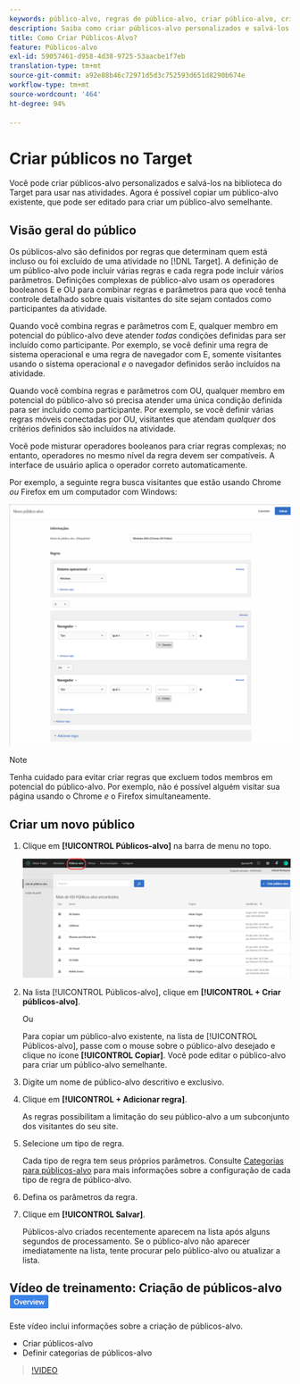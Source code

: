 ```yaml
---
keywords: público-alvo, regras de público-alvo, criar público-alvo, criação de público-alvo
description: Saiba como criar públicos-alvo personalizados e salvá-los na biblioteca de Adobe [!DNL Target] Públicos-alvo para usar em suas atividades.
title: Como Criar Públicos-Alvo?
feature: Públicos-alvo
exl-id: 59057461-d958-4d38-9725-53aacbe1f7eb
translation-type: tm+mt
source-git-commit: a92e88b46c72971d5d3c752593d651d8290b674e
workflow-type: tm+mt
source-wordcount: '464'
ht-degree: 94%

---
```


# Criar públicos no Target

Você pode criar públicos-alvo personalizados e salvá-los na biblioteca do Target para usar nas atividades. Agora é possível copiar um público-alvo existente, que pode ser editado para criar um público-alvo semelhante.

## Visão geral do público

Os públicos-alvo são definidos por regras que determinam quem está incluso ou foi excluído de uma atividade no [!DNL Target]. A definição de um público-alvo pode incluir várias regras e cada regra pode incluir vários parâmetros. Definições complexas de público-alvo usam os operadores booleanos E e OU para combinar regras e parâmetros para que você tenha controle detalhado sobre quais visitantes do site sejam contados como participantes da atividade.

Quando você combina regras e parâmetros com E, qualquer membro em potencial do público-alvo deve atender *todas* condições definidas para ser incluído como participante. Por exemplo, se você definir uma regra de sistema operacional e uma regra de navegador com E, somente visitantes usando o sistema operacional *e* o navegador definidos serão incluídos na atividade.

Quando você combina regras e parâmetros com OU, qualquer membro em potencial do público-alvo só precisa atender uma única condição definida para ser incluído como participante. Por exemplo, se você definir várias regras móveis conectadas por OU, visitantes que atendam *qualquer* dos critérios definidos são incluídos na atividade.

Você pode misturar operadores booleanos para criar regras complexas; no entanto, operadores no mesmo nível da regra devem ser compatíveis. A interface de usuário aplica o operador correto automaticamente.

Por exemplo, a seguinte regra busca visitantes que estão usando Chrome *ou* Firefox em um computador com Windows:

![Criar público-alvo](assets/audience_create.png)

>[!NOTE]
>
>Tenha cuidado para evitar criar regras que excluem todos membros em potencial do público-alvo. Por exemplo, não é possível alguém visitar sua página usando o Chrome *e* o Firefox simultaneamente.

## Criar um novo público

1. Clique em **[!UICONTROL Públicos-alvo]** na barra de menu no topo.

   ![](assets/audiences_list.png)

1. Na lista [!UICONTROL Públicos-alvo], clique em **[!UICONTROL + Criar públicos-alvo]**.

   Ou

   Para copiar um público-alvo existente, na lista de [!UICONTROL Públicos-alvo], passe com o mouse sobre o público-alvo desejado e clique no ícone **[!UICONTROL Copiar]**. Você pode editar o público-alvo para criar um público-alvo semelhante.

1. Digite um nome de público-alvo descritivo e exclusivo.
1. Clique em **[!UICONTROL + Adicionar regra]**.

   As regras possibilitam a limitação do seu público-alvo a um subconjunto dos visitantes do seu site.
1. Selecione um tipo de regra.

   Cada tipo de regra tem seus próprios parâmetros. Consulte [Categorias para públicos-alvo](/help/c-target/c-audiences/c-target-rules/target-rules.md#concept_E3A77E42F1644503A829B5107B20880D) para mais informações sobre a configuração de cada tipo de regra de público-alvo.
1. Defina os parâmetros da regra.
1. Clique em **[!UICONTROL Salvar]**.

   Públicos-alvo criados recentemente aparecem na lista após alguns segundos de processamento. Se o público-alvo não aparecer imediatamente na lista, tente procurar pelo público-alvo ou atualizar a lista.

## Vídeo de treinamento: Criação de públicos-alvo  ![Selo de visão geral](/help/assets/overview.png)

Este vídeo inclui informações sobre a criação de públicos-alvo.

* Criar públicos-alvo
* Definir categorias de públicos-alvo

>[!VIDEO](https://video.tv.adobe.com/v/17392)

